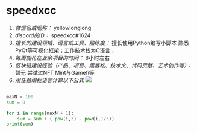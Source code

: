 # speedxcc

1. *微信名或昵称：* yellowlonglong
2. *discord的ID：* speedxcc#1624
3. *擅长的建设领域、语言或工具、熟练度：* 擅长使用Python编写小脚本 熟悉PyQt等可视化框架；工作技术栈为C语言；
4. *每周能花在业余项目的时间：* 8小时左右
5. *区块链建设经验（产品、项目、黑客松、技术文、代码贡献、艺术创作等）：* 暂无 尝试过NFT Mint与Gamefi等
6. *用任意编程语言计算以下公式*
![](https://latex.codecogs.com/svg.image?\sum_{n=1}^{100}\left&space;(n^{3}-\sqrt[3]{n}&space;\right&space;))

```Python

maxN = 100
sum = 0

for i in range(maxN + 1):
    sum = sum + ( pow(i,3) - pow(i,1/3))
print(sum)

```
